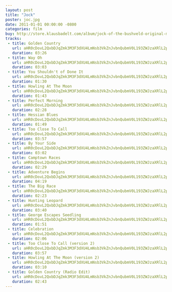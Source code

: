```yaml
---
layout: post
title: "Jock"
poster: joc.jpg
date: 2011-01-01 00:00:00 -0800
categories: film
buy: http://store.klausbadelt.com/album/jock-of-the-bushveld-original-motion-picture-soundtrack
tracks:
 - title: Golden Country
   url: aHR0cDovL2QxbDJqZmk3M3F3dXU4LmNsb3VkZnJvbnQubmV0L193ZWJzaXRlL2pvYy8wMSBHb2xkZW4gQ291bnRyeS5tcDM=
   duration: 03:26
 - title: Way Oh
   url: aHR0cDovL2QxbDJqZmk3M3F3dXU4LmNsb3VkZnJvbnQubmV0L193ZWJzaXRlL2pvYy8wMiBXYXkgT2gubXAz
   duration: 03:03
 - title: You Shouldn't of Done It
   url: aHR0cDovL2QxbDJqZmk3M3F3dXU4LmNsb3VkZnJvbnQubmV0L193ZWJzaXRlL2pvYy8wMyBZb3UgU2hvdWxkbid0IG9mIERvbmUgSXQubXAz
   duration: 01:30
 - title: Howling At The Moon
   url: aHR0cDovL2QxbDJqZmk3M3F3dXU4LmNsb3VkZnJvbnQubmV0L193ZWJzaXRlL2pvYy8wNCBIb3dsaW5nIEF0IFRoZSBNb29uLm1wMw==
   duration: 01:43
 - title: Perfect Morning
   url: aHR0cDovL2QxbDJqZmk3M3F3dXU4LmNsb3VkZnJvbnQubmV0L193ZWJzaXRlL2pvYy8wNSBQZXJmZWN0IE1vcm5pbmcubXAz
   duration: 02:28
 - title: Hessian Blues
   url: aHR0cDovL2QxbDJqZmk3M3F3dXU4LmNsb3VkZnJvbnQubmV0L193ZWJzaXRlL2pvYy8wNiBIZXNzaWFuIEJsdWVzLm1wMw==
   duration: 01:49
 - title: Too Close To Call
   url: aHR0cDovL2QxbDJqZmk3M3F3dXU4LmNsb3VkZnJvbnQubmV0L193ZWJzaXRlL2pvYy8wNyBUb28gQ2xvc2UgVG8gQ2FsbC5tcDM=
   duration: 03:57
 - title: By Your Side
   url: aHR0cDovL2QxbDJqZmk3M3F3dXU4LmNsb3VkZnJvbnQubmV0L193ZWJzaXRlL2pvYy8wOCBCeSBZb3VyIFNpZGUubXAz
   duration: 03:02
 - title: Camptown Races
   url: aHR0cDovL2QxbDJqZmk3M3F3dXU4LmNsb3VkZnJvbnQubmV0L193ZWJzaXRlL2pvYy8wOSBDYW1wdG93biBSYWNlcy5tcDM=
   duration: 02:29
 - title: Adventure Begins
   url: aHR0cDovL2QxbDJqZmk3M3F3dXU4LmNsb3VkZnJvbnQubmV0L193ZWJzaXRlL2pvYy8xMCBBZHZlbnR1cmUgQmVnaW5zLm1wMw==
   duration: 04:19
 - title: The Big Race
   url: aHR0cDovL2QxbDJqZmk3M3F3dXU4LmNsb3VkZnJvbnQubmV0L193ZWJzaXRlL2pvYy8xMSBUaGUgQmlnIFJhY2UubXAz
   duration: 02:23
 - title: Hunting Leopard
   url: aHR0cDovL2QxbDJqZmk3M3F3dXU4LmNsb3VkZnJvbnQubmV0L193ZWJzaXRlL2pvYy8xMiBIdW50aW5nIExlb3BhcmQubXAz
   duration: 03:40
 - title: George Escapes Seedling
   url: aHR0cDovL2QxbDJqZmk3M3F3dXU4LmNsb3VkZnJvbnQubmV0L193ZWJzaXRlL2pvYy8xMyBHZW9yZ2UgRXNjYXBlcyBTZWVkbGluZy5tcDM=
   duration: 01:51
 - title: Celebration
   url: aHR0cDovL2QxbDJqZmk3M3F3dXU4LmNsb3VkZnJvbnQubmV0L193ZWJzaXRlL2pvYy8xNCBDZWxlYnJhdGlvbi5tcDM=
   duration: 02:06
 - title: Too Close To Call (version 2)
   url: aHR0cDovL2QxbDJqZmk3M3F3dXU4LmNsb3VkZnJvbnQubmV0L193ZWJzaXRlL2pvYy8xNSBUb28gQ2xvc2UgVG8gQ2FsbCAodmVyc2lvbiAyKS5tcDM=
   duration: 03:57
 - title: Howling At The Moon (version 2)
   url: aHR0cDovL2QxbDJqZmk3M3F3dXU4LmNsb3VkZnJvbnQubmV0L193ZWJzaXRlL2pvYy8xNiBIb3dsaW5nIEF0IFRoZSBNb29uICh2ZXJzaW9uIDIpLm1wMw==
   duration: 03:10
 - title: Golden Country (Radio Edit)
   url: aHR0cDovL2QxbDJqZmk3M3F3dXU4LmNsb3VkZnJvbnQubmV0L193ZWJzaXRlL2pvYy8xNyBHb2xkZW4gQ291bnRyeSAoUmFkaW8gRWRpdCkubXAz
   duration: 02:43
---
```


